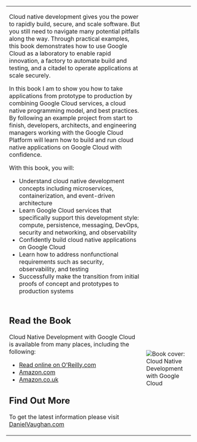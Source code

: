 <table style="border: 0px solid transparent; border-collapse: collapse;">
<tr>
 <td>
<p>Cloud native development gives you the power to rapidly build, secure, and scale software. But you still need to navigate many potential pitfalls along the way. Through practical examples, this book demonstrates how to use Google Cloud as a laboratory to enable rapid innovation, a factory to automate build and testing, and a citadel to operate applications at scale securely.</p>
<p>In this book I am to show you how to take applications from prototype to production by combining Google Cloud services, a cloud native programming model, and best practices. By following an example project from start to finish, developers, architects, and engineering managers working with the Google Cloud Platform will learn how to build and run cloud native applications on Google Cloud with confidence.</p>
<p>
With this book, you will:
<ul>
<li>Understand cloud native development concepts including microservices, containerization, and event-driven architecture</li>
<li>Learn Google Cloud services that specifically support this development style: compute, persistence, messaging, DevOps, security and networking, and observability</li>
<li>Confidently build cloud native applications on Google Cloud</li>
<li>Learn how to address nonfunctional requirements such as security, observability, and testing</li>
<li>Successfully make the transition from initial proofs of concept and prototypes to production systems
</li>
</ul>
 </td>
</tr>
 <tr>
  <td>
   <h2>Read the Book</h2>
   <p>Cloud Native Development with Google Cloud is available from many places, including the following:</p>
   <ul>
    <li><a href="https://learning.oreilly.com/library/view/programming-cloud-native/9781098145071/">Read online on O'Reilly.com</a></li>
    <li><a href="https://www.amazon.com/Programming-Cloud-Native-Applications-Google/dp/1098145089"> Amazon.com</a></li>
    <li><a href="https://www.amazon.co.uk/Programming-Cloud-Native-Applications-Google/dp/1098145089/">Amazon.co.uk</a></li>
   </ul>
   <h2>Find Out More</h2>
   <p>To get the latest information please visit <a href="https://danielvaughan.com/">DanielVaughan.com</a></p>
  </td>
  <td style="min-width: 75px; max-width: 300px">
   <image src="assets/compatcover.jpeg" align="center" alt="Book cover: Cloud Native Development with Google Cloud"></image>
  </td>
 </tr>
</table>
